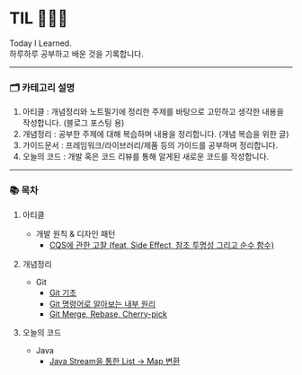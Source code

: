 # TIL 🧑🏻‍💻
Today I Learned. <br>
하루하루 공부하고 배운 것을 기록합니다.

---
### 🗂️ 카테고리 설명

1. 아티클 : 개념정리와 노트필기에 정리한 주제를 바탕으로 고민하고 생각한 내용을 작성합니다. (블로그 포스팅 용)
2. 개념정리 : 공부한 주제에 대해 복습하며 내용을 정리합니다. (개념 복습을 위한 글)
3. 가이드문서 : 프레임워크/라이브러리/제품 등의 가이드를 공부하며 정리합니다.
4. 오늘의 코드 : 개발 혹은 코드 리뷰를 통해 알게된 새로운 코드를 작성합니다.
---
### 📚 목차

1. 아티클
   * 개발 원칙 & 디자인 패턴
     * [CQS에 관한 고찰 (feat, Side Effect, 참조 투명성 그리고 순수 함수)](1.%20%EC%95%84%ED%8B%B0%ED%81%B4/%EA%B0%9C%EB%B0%9C%20%EC%9B%90%EC%B9%99%20%26%20%EB%94%94%EC%9E%90%EC%9D%B8%20%ED%8C%A8%ED%84%B4/CQS%EC%97%90%20%EA%B4%80%ED%95%9C%20%EA%B3%A0%EC%B0%B0%20(feat%2C%20Side%20Effect%2C%20%EC%B0%B8%EC%A1%B0%20%ED%88%AC%EB%AA%85%EC%84%B1%20%EA%B7%B8%EB%A6%AC%EA%B3%A0%20%EC%88%9C%EC%88%98%20%ED%95%A8%EC%88%98).md)

2. 개념정리
   * Git
      * [Git 기초](/2.%20%EA%B0%9C%EB%85%90%EC%A0%95%EB%A6%AC/Git%20%EA%B8%B0%EC%B4%88.md)
      * [Git 명령어로 알아보는 내부 원리](/2.%20%EA%B0%9C%EB%85%90%EC%A0%95%EB%A6%AC/Git%20%EB%AA%85%EB%A0%B9%EC%96%B4%EB%A1%9C%20%EC%95%8C%EC%95%84%EB%B3%B4%EB%8A%94%20%EB%82%B4%EB%B6%80%20%EC%9B%90%EB%A6%AC.md)
      * [Git Merge, Rebase, Cherry-pick](/2.%20%EA%B0%9C%EB%85%90%EC%A0%95%EB%A6%AC/Git%20Merge%2C%20Rebase%2C%20Cherry-pick.md)

4. 오늘의 코드
   * Java
      * [Java Stream을 통한 List -> Map 변환](4.%20오늘의%20코드/Java/Java%20Stream을%20통한%20List%20->%20Map%20변환.md)
   
